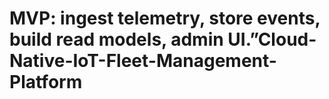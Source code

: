 # MVP: ingest telemetry, store events, build read models, admin UI.”Cloud-Native-IoT-Fleet-Management-Platform
